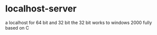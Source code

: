 # localhost-server
a localhost for 64 bit and 32 bit the 32 bit works to windows 2000 fully based on C
